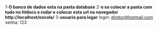 1-**O banco de dados esta na pasta database**
2-**e so colocar a pasta com tudo no htdocs e rodar e colocar esta url no navegador http://localhost/escola/** 
3-**usuario para logar**
    login: diretor@hotmail.com
    senha: 123